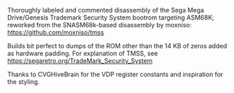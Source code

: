 Thoroughly labeled and commented disassembly of the Sega Mega Drive/Genesis Trademark Security System bootrom
targeting ASM68K; reworked from the SNASM68k-based disassembly by moxniso: https://github.com/moxniso/tmss  
  
Builds bit perfect to dumps of the ROM other than the 14 KB of zeros added as hardware padding.
For explanation of TMSS, see https://segaretro.org/TradeMark_Security_System 
   
Thanks to CVGHiveBrain for the VDP register constants and inspiration for the styling.
